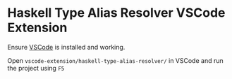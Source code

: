 # Haskell Type Alias Resolver VSCode Extension

Ensure [VSCode](https://code.visualstudio.com/Download) is installed and working.

Open `vscode-extension/haskell-type-alias-resolver/` in VSCode and run the project using
`F5`
